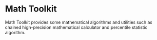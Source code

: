 # Math Toolkit

Math Toolkit provides some mathematical algorithms and utilities such as chained high-precision mathematical calculator and percentile statistic algorithm.